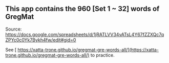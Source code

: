 ## This app contains the 960 [Set 1 ~ 32] words of GregMat 

Source: https://docs.google.com/spreadsheets/d/1jRATLVV34vATsL4Y67fZZXQc7qZPYc0c0Yk7Bykh4fw/edit#gid=0


See [ https://xatta-trone.github.io/gregmat-gre-words-all/](https://xatta-trone.github.io/gregmat-gre-words-all/) to practice.
